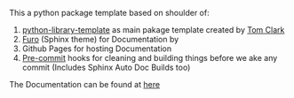 This a python package template based on shoulder of:
   1) [python-library-template](https://github.com/thclark/python-library-template) as main pakage template created by [Tom Clark](https://github.com/thclark)
   2) [Furo](https://pradyunsg.me/furo/) (Sphinx theme) for Documentation by
   3) Github Pages for hosting Documentation
   4) [Pre-commit](www.pre-commit.com) hooks for cleaning and building things before we ake any commit (Includes Sphinx Auto Doc Builds too)


The Documentation can be found at [here](https://jkapila.github.io/forutils/)
